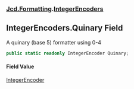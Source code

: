 ### [Jcd.Formatting](Jcd_Formatting.md 'Jcd.Formatting').[IntegerEncoders](Jcd_Formatting_IntegerEncoders.md 'Jcd.Formatting.IntegerEncoders')
## IntegerEncoders.Quinary Field
A quinary (base 5) formatter using 0-4  
```csharp
public static readonly IntegerEncoder Quinary;
```
#### Field Value
[IntegerEncoder](Jcd_Formatting_IntegerEncoder.md 'Jcd.Formatting.IntegerEncoder')

